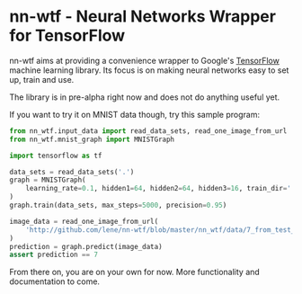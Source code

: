 # nn-wtf - Neural Networks Wrapper for TensorFlow

nn-wtf aims at providing a convenience wrapper to Google's 
[TensorFlow](http://www.tensorflow.org/) machine learning library. 
Its focus is on making neural networks easy to set up, train and use.

The library is in pre-alpha right now and does not do anything useful yet.

If you want to try it on MNIST data though, try this sample program:

```python
from nn_wtf.input_data import read_data_sets, read_one_image_from_url
from nn_wtf.mnist_graph import MNISTGraph

import tensorflow as tf

data_sets = read_data_sets('.')
graph = MNISTGraph(
    learning_rate=0.1, hidden1=64, hidden2=64, hidden3=16, train_dir='.'
)
graph.train(data_sets, max_steps=5000, precision=0.95)

image_data = read_one_image_from_url(
    'http://github.com/lene/nn-wtf/blob/master/nn_wtf/data/7_from_test_set.raw?raw=true'
)
prediction = graph.predict(image_data)
assert prediction == 7
```

From there on, you are on your own for now. More functionality and documentation
to come.